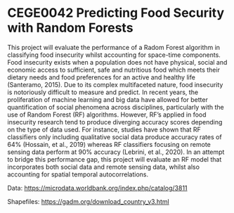 # CEGE0042 Predicting Food Security with Random Forests

This project will evaluate the performance of a Radom Forest algorithm in classifying food insecurity whilst accounting for space-time components. Food insecurity exists when a population does not have physical, social and economic access to sufficient, safe and nutritious food which meets their dietary needs and food preferences for an active and healthy life (Santeramo, 2015). Due to its complex multifaceted nature, food insecurity is notoriously difficult to measure and predict. In recent years, the proliferation of machine learning and big data have allowed for better quantification of social phenomena across disciplines, particularly with the use of Random Forest (RF) algorithms. However, RF’s applied in food insecurity research tend to produce diverging accuracy scores depending on the type of data used. For instance, studies have shown that RF classifiers only including qualitative social data produce accuracy rates of 64% (Hossain, et al., 2019) whereas RF classifiers focusing on remote sensing data perform at 90% accuracy (Lebrini, et al., 2020). In an attempt to bridge this performance gap, this project will evaluate an RF model that incorporates both social data and remote sensing data, whilst also accounting for spatial temporal autocorrelations.

Data: https://microdata.worldbank.org/index.php/catalog/3811

Shapefiles: https://gadm.org/download_country_v3.html 
